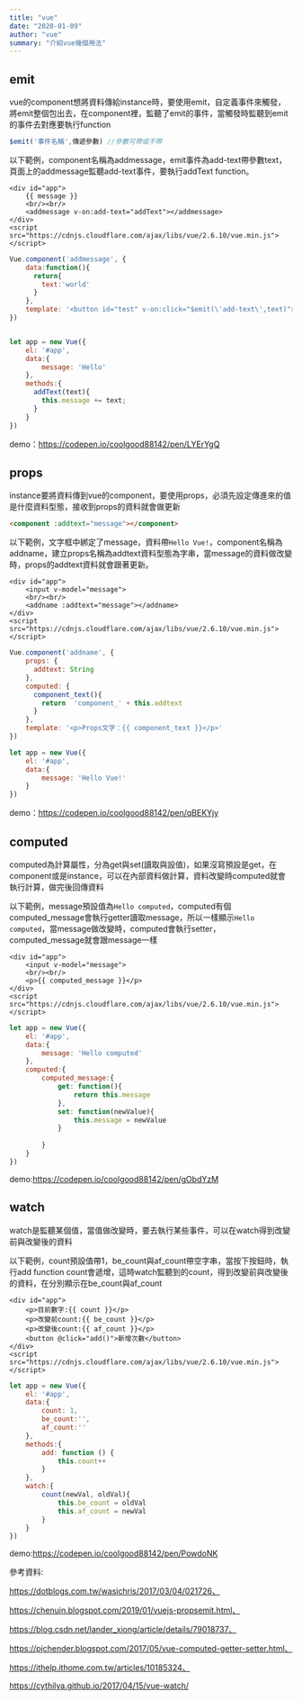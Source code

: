 ```yaml
---
title: "vue"
date: "2020-01-09"
author: "vue"
summary: "介紹vue幾個用法"
---
```






## emit

vue的component想將資料傳給instance時，要使用emit，自定義事件來觸發，將emit整個包出去，在component裡，監聽了emit的事件，當觸發時監聽到emit的事件去對應要執行function

```javascript
$emit('事件名稱',傳遞參數) //參數可帶或不帶
```



以下範例，component名稱為addmessage，emit事件為add-text帶參數text，頁面上的addmessage監聽add-text事件，要執行addText function。

```php+HTML
<div id="app">
    {{ message }}
    <br/><br/>
    <addmessage v-on:add-text="addText"></addmessage>
</div>
<script src="https://cdnjs.cloudflare.com/ajax/libs/vue/2.6.10/vue.min.js"></script>
```



```javascript
Vue.component('addmessage', {
    data:function(){
      return{
        text:'world'
      }
    },
    template: '<button id="test" v-on:click="$emit(\'add-text\',text)">新增world</button>'
})


let app = new Vue({
    el: '#app',
    data:{
        message: 'Hello'
    },
    methods:{
      addText(text){
        this.message += text;
      }
    }
})
```

demo：https://codepen.io/coolgood88142/pen/LYErYgQ



## props

instance要將資料傳到vue的component，要使用props，必須先設定傳進來的值是什麼資料型態，接收到props的資料就會做更新

```html
<component :addtext="message"></component>
```



以下範例，文字框中綁定了message，資料帶`Hello Vue!`，component名稱為addname，建立props名稱為addtext資料型態為字串，當message的資料做改變時，props的addtext資料就會跟著更新。

```php+HTML
<div id="app">
    <input v-model="message">
    <br/><br/>
    <addname :addtext="message"></addname>
</div>
<script src="https://cdnjs.cloudflare.com/ajax/libs/vue/2.6.10/vue.min.js"></script>
```



```javascript
Vue.component('addname', {
    props: {
      addtext: String
    },
    computed: {
      component_text(){
        return  'component_' + this.addtext
      }
    },
    template: '<p>Props文字：{{ component_text }}</p>'
})

let app = new Vue({
    el: '#app',
    data:{
        message: 'Hello Vue!'
    }
})
```

demo：https://codepen.io/coolgood88142/pen/qBEKYjy



## computed

computed為計算屬性，分為get與set(讀取與設值)，如果沒寫預設是get，在component或是instance，可以在內部資料做計算，資料改變時computed就會執行計算，做完後回傳資料

以下範例，message預設值為`Hello computed`，computed有個computed_message會執行getter讀取message，所以一樣顯示`Hello computed`，當message做改變時，computed會執行setter，computed_message就會跟message一樣

```php+HTML
<div id="app">
    <input v-model="message">
    <br/><br/>
    <p>{{ computed_message }}</p>
</div>
<script src="https://cdnjs.cloudflare.com/ajax/libs/vue/2.6.10/vue.min.js"></script>
```



```javascript
let app = new Vue({
    el: '#app',
    data:{
        message: 'Hello computed'
    },
    computed:{
        computed_message:{
            get: function(){
                return this.message
            },
            set: function(newValue){
                this.message = newValue
            }
            
		}
    }
})
```

demo:https://codepen.io/coolgood88142/pen/gObdYzM



## watch

watch是監聽某個值，當值做改變時，要去執行某些事件，可以在watch得到改變前與改變後的資料

以下範例，count預設值帶1，be_count與af_count帶空字串，當按下按鈕時，執行add function count會遞增，這時watch監聽到的count，得到改變前與改變後的資料，在分別顯示在be_count與af_count

```php+HTML
<div id="app">
    <p>目前數字:{{ count }}</p>
    <p>改變前count:{{ be_count }}</p>
    <p>改變後count:{{ af_count }}</p>
    <button @click="add()">新增次數</button>
</div>
<script src="https://cdnjs.cloudflare.com/ajax/libs/vue/2.6.10/vue.min.js"></script>
```



```javascript
let app = new Vue({
    el: '#app',
    data:{
        count: 1,
        be_count:'',
        af_count:''
    },
    methods:{
        add: function () {
            this.count++
		}
    },
    watch:{
        count(newVal, oldVal){
            this.be_count = oldVal
            this.af_count = newVal
		}
    }
})
```

demo:https://codepen.io/coolgood88142/pen/PowdoNK



參考資料:

https://dotblogs.com.tw/wasichris/2017/03/04/021726、

https://chenuin.blogspot.com/2019/01/vuejs-propsemit.html、

https://blog.csdn.net/lander_xiong/article/details/79018737、

https://pjchender.blogspot.com/2017/05/vue-computed-getter-setter.html、

https://ithelp.ithome.com.tw/articles/10185324、

https://cythilya.github.io/2017/04/15/vue-watch/



